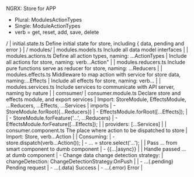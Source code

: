 NGRX: Store for APP
- Plural: ModulesActionTypes
- Single: ModuleActionTypes
- verb = get, reset, add, save, delete

/
| initial.state.ts        Define initial state for store, including { data, pending and error }
|
/ modules/
  | modules.models.ts      Include all data model interfaces
  |
  | modules.actions.ts    Define all action types, naming:  ...ActionTypes
  |                       Include all actions for store, naming: verb...Action"
  |
  | modules.reducers.ts   Include pure functions serve as reducer for store, naming: ...Reducers
  |
  | modules.effects.ts    Middleware to map action with service for store data, naming:...Effects
  |                       Include all effects for store, naming: verb...
  |
  | modules.services.ts   Include services to communicate with API server, naming by nature
|
| comsumer/
  | consumer.module.ts    Declare store and effects module, and export services
  |                       Import: StoreModule, EffectsModule, ...Reducers, ...Effects, ...Services
  |                       imports
  |                       - StoreModule.forRoot({...Reducers})
  |                       - EffectsModule.forRoot([...Effects]);
  |
  |                       - StoreModule.forFeature('...', ...Reducers)
  |                       - EffectsModule.forFeature([...Effects]);
  |
  |                       providers: [...Services]
  |
  | consumer.component.ts The place where action to be dispatched to store
  |                       Import: Store, verb...Action
  |
  |                       Consuming:
  |                       - store.dispatch(verb...Action());
  |                       - ... = store.select('...');
  |
  |                       Pass ... from smart component to dumb component
  |                       - {{...|async}}
  |
  |                       Handle passed ... at dumb component
  |                       - Change data change detection strategy:
  |                         changeDetection: ChangeDetectionStrategy.OnPush
  |
  |                       - ...(.pending)     Pending request
  |                       - ...(.data)        Success
  |                       - ...(.error)       Error
  |
